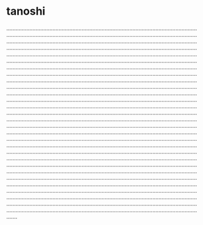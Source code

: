 # tanoshi
...................................................................................................................................................................................................................................................................................................................................................................................................................................................................................................................................................................................................................................................................................................................................................................................................................................................................................................................................................................................................................................................................................................................................................................................................................................................................................................................................................................................................................................................................................................................................................................................................................................................................................................................................................................................................................................................................................................................................................................................................................................................................................................................................................................................................................................................................................................................................................................................................................................................................................................................................................................................................................................................................................................................................................................................................................................................................................................................................................................................................................................................................................................................................................................................................................................................................................................................................................................................................................................................................................................................................................................................................................................................................................................................................................